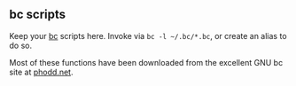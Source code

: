 ## bc scripts

Keep your [bc][] scripts here. Invoke via `bc -l ~/.bc/*.bc`, or create an alias
to do so.

Most of these functions have been downloaded from the excellent GNU bc site at 
[phodd.net][].

[bc]: https://www.gnu.org/software/bc/
[phodd.net]: http://phodd.net/gnu-bc/
